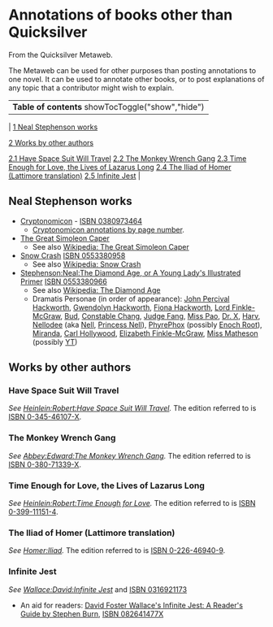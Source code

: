 
# Annotations of books other than Quicksilver

From the Quicksilver Metaweb.

The Metaweb can be used for other purposes than posting annotations to one novel. It can be used to annotate other books, or to post explanations of any topic that a contributor might wish to explain. 



|  |
| --- |
| **Table of contents** showTocToggle("show","hide") |
| 
[1 Neal Stephenson works](/)


[2 Works by other authors](/)


[2.1 Have Space Suit Will Travel](/)
[2.2 The Monkey Wrench Gang](/)
[2.3 Time Enough for Love, the Lives of Lazarus Long](/)
[2.4 The Iliad of Homer (Lattimore translation)](/)
[2.5 Infinite Jest](/)
 |


## Neal Stephenson works


* [Cryptonomicon](/cryptonomicon) - [ISBN 0380973464](/)
	+ [Cryptonomicon annotations by page number](/stephenson-neal-cryptonomicon-all-annotations-by-page-number).
* [The Great Simoleon Caper](/stephenson-neal-the-great-simoleon-caper)
	+ See also [Wikipedia: The Great Simoleon Caper](/)
* [Snow Crash](/stephenson-neal-snow-crash) [ISBN 0553380958](/)
	+ See also [Wikipedia: Snow Crash](/http-en2-wikipedia-org-wiki-snow-crash)
* [Stephenson:Neal:The Diamond Age, or A Young Lady's Illustrated Primer](/stephenson-neal-the-diamond-age-or-a-young-lady-s-illustrated-primer) [ISBN 0553380966](/)
	+ See also [Wikipedia: The Diamond Age](/http-en2-wikipedia-org-wiki-the-diamond-age)
	+ Dramatis Personae (in order of appearance): [John Percival Hackworth](/john-percival-hackworth), [Gwendolyn Hackworth](/gwendolyn-hackworth), [Fiona Hackworth](/fiona-hackworth), [Lord Finkle-McGraw](/lord-finkle-mcgraw), [Bud](/bud), [Constable Chang](/constable-chang), [Judge Fang](/judge-fang), [Miss Pao](/miss-pao), [Dr. X](/dr-x), [Harv](/harv), [Nellodee](/nellodee) (aka [Nell](/nell), [Princess Nell](/princess-nell)), [PhyrePhox](/phyrephox) (possibly [Enoch Root](/enoch-root)), [Miranda](/miranda), [Carl Hollywood](/carl-hollywood), [Elizabeth Finkle-McGraw](/elizabeth-finkle-mcgraw), [Miss Matheson](/miss-matheson) (possibly [YT](/yt))


## Works by other authors


### Have Space Suit Will Travel


*See [Heinlein:Robert:Have Space Suit Will Travel](/heinlein-robert-have-space-suit-will-travel).*
The edition referred to is [ISBN 0-345-46107-X](/).

### The Monkey Wrench Gang


*See [Abbey:Edward:The Monkey Wrench Gang](/abbey-edward-the-monkey-wrench-gang).*
The edition referred to is [ISBN 0-380-71339-X](/).

### Time Enough for Love, the Lives of Lazarus Long


*See [Heinlein:Robert:Time Enough for Love](/heinlein-robert-time-enough-for-love).*
The edition referred to is [ISBN 0-399-11151-4](/).

### The Iliad of Homer (Lattimore translation)


*See [Homer:Iliad](/homer-iliad).*
The edition referred to is [ISBN 0-226-46940-9](/).

### Infinite Jest


*See [Wallace:David:Infinite Jest](/wallace-david-infinite-jest)* and [ISBN 0316921173](/)
* An aid for readers: [David Foster Wallace's Infinite Jest: A Reader's Guide by Stephen Burn](/http-www-amazon-com-exec-obidos-tg-detail-082641477x-qid-1074861624-sr-1-1-ref-sr-1-1-104-6454628-2126332-v-glance-s-books), [ISBN 082641477X](/)
